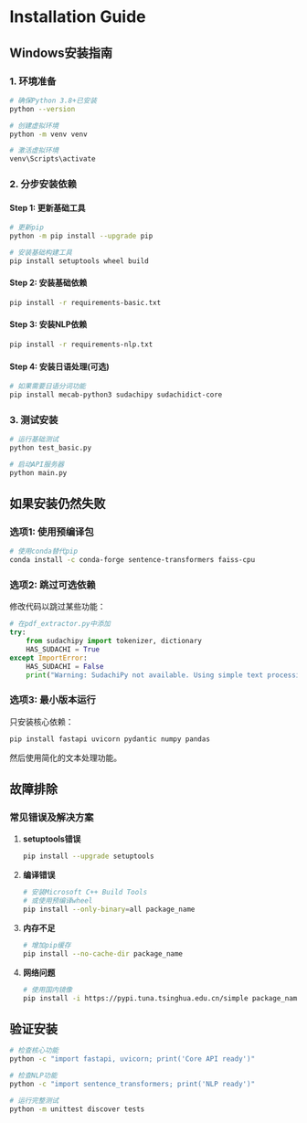 # Installation Guide

## Windows安装指南

### 1. 环境准备
```bash
# 确保Python 3.8+已安装
python --version

# 创建虚拟环境
python -m venv venv

# 激活虚拟环境
venv\Scripts\activate
```

### 2. 分步安装依赖

#### Step 1: 更新基础工具
```bash
# 更新pip
python -m pip install --upgrade pip

# 安装基础构建工具
pip install setuptools wheel build
```

#### Step 2: 安装基础依赖
```bash
pip install -r requirements-basic.txt
```

#### Step 3: 安装NLP依赖
```bash
pip install -r requirements-nlp.txt
```

#### Step 4: 安装日语处理(可选)
```bash
# 如果需要日语分词功能
pip install mecab-python3 sudachipy sudachidict-core
```

### 3. 测试安装
```bash
# 运行基础测试
python test_basic.py

# 启动API服务器
python main.py
```

## 如果安装仍然失败

### 选项1: 使用预编译包
```bash
# 使用conda替代pip
conda install -c conda-forge sentence-transformers faiss-cpu
```

### 选项2: 跳过可选依赖
修改代码以跳过某些功能：

```python
# 在pdf_extractor.py中添加
try:
    from sudachipy import tokenizer, dictionary
    HAS_SUDACHI = True
except ImportError:
    HAS_SUDACHI = False
    print("Warning: SudachiPy not available. Using simple text processing.")
```

### 选项3: 最小版本运行
只安装核心依赖：
```bash
pip install fastapi uvicorn pydantic numpy pandas
```

然后使用简化的文本处理功能。

## 故障排除

### 常见错误及解决方案

1. **setuptools错误**
   ```bash
   pip install --upgrade setuptools
   ```

2. **编译错误**
   ```bash
   # 安装Microsoft C++ Build Tools
   # 或使用预编译wheel
   pip install --only-binary=all package_name
   ```

3. **内存不足**
   ```bash
   # 增加pip缓存
   pip install --no-cache-dir package_name
   ```

4. **网络问题**
   ```bash
   # 使用国内镜像
   pip install -i https://pypi.tuna.tsinghua.edu.cn/simple package_name
   ```

## 验证安装
```bash
# 检查核心功能
python -c "import fastapi, uvicorn; print('Core API ready')"

# 检查NLP功能
python -c "import sentence_transformers; print('NLP ready')"

# 运行完整测试
python -m unittest discover tests
```
